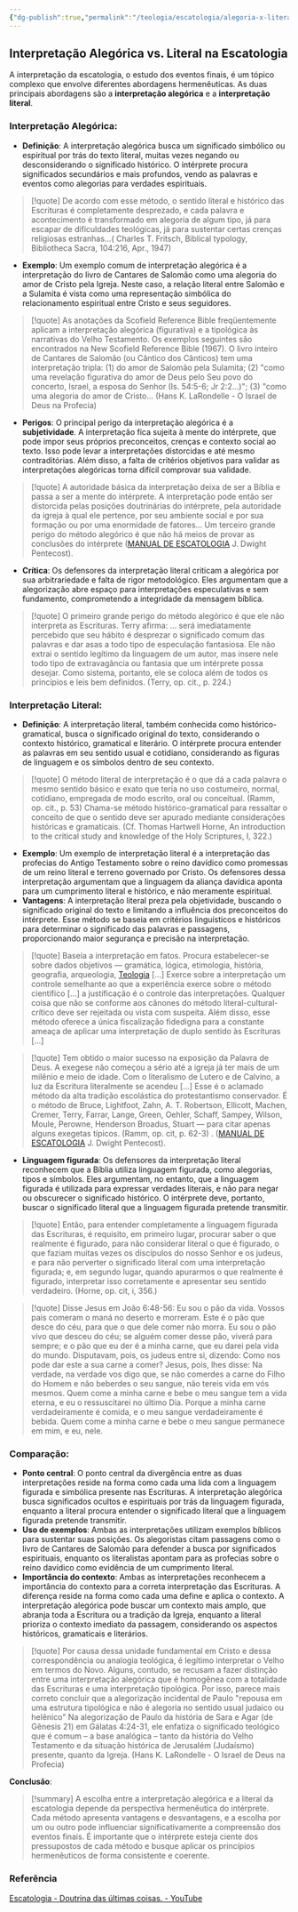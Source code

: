 ```yaml
---
{"dg-publish":true,"permalink":"/teologia/escatologia/alegoria-x-literal/","title":"Alegoria x literal","metatags":{"description":"A interpretação alegórica busca um significado simbólico ou espiritual por trás do texto literal"},"tags":["Escatologia","Hermeneutica"],"updated":"2025-01-19T19:10:30.417-03:00"}
---
```



## Interpretação Alegórica vs. Literal na Escatologia

A interpretação da escatologia, o estudo dos eventos finais, é um tópico complexo que envolve diferentes abordagens hermenêuticas. As duas principais abordagens são a **interpretação alegórica** e a **interpretação literal**.

### **Interpretação Alegórica**:

- **Definição**: A interpretação alegórica busca um significado simbólico ou espiritual por trás do texto literal, muitas vezes negando ou desconsiderando o significado histórico. O intérprete procura significados secundários e mais profundos, vendo as palavras e eventos como alegorias para verdades espirituais.

> [!quote] De acordo com esse método, o sentido literal e histórico das Escrituras é completamente desprezado, e cada palavra e acontecimento é transformado em alegoria de algum tipo, já para escapar de dificuldades teológicas, já para sustentar certas crenças religiosas estranhas...( Charles T. Fritsch, Biblical typology, Bibliotheca Sacra, 104:216, Apr., 1947)

- **Exemplo**: Um exemplo comum de interpretação alegórica é a interpretação do livro de Cantares de Salomão como uma alegoria do amor de Cristo pela Igreja. Neste caso, a relação literal entre Salomão e a Sulamita é vista como uma representação simbólica do relacionamento espiritual entre Cristo e seus seguidores.

>[!quote] As anotações da Scofield Reference Bible freqüentemente aplicam a interpretação alegórica (figurativa) e a tipológica às narrativas do Velho Testamento. Os exemplos seguintes são encontrados na New Scofield Reference Bible (1967). O livro inteiro de Cantares de Salomão (ou Cântico dos Cânticos) tem uma interpretação tripla: (1) do amor de Salomão pela Sulamita; (2) "como uma revelação figurativa do amor de Deus pelo Seu povo do concerto, Israel, a esposa do Senhor (Is. 54:5-6; Jr 2:2...)"; (3) "como uma alegoria do amor de Cristo... (Hans K. LaRondelle - O Israel de Deus na Profecia)

- **Perigos**: O principal perigo da interpretação alegórica é a **subjetividade**. A interpretação fica sujeita à mente do intérprete, que pode impor seus próprios preconceitos, crenças e contexto social ao texto. Isso pode levar a interpretações distorcidas e até mesmo contraditórias. Além disso, a falta de critérios objetivos para validar as interpretações alegóricas torna difícil comprovar sua validade.

>[!quote] A autoridade básica da interpretação deixa de ser a Bíblia e passa a ser a mente do intérprete. A interpretação pode então ser distorcida pelas posições doutrinárias do intérprete, pela autoridade da igreja à qual ele pertence, por seu ambiente social e por sua formação ou por uma enormidade de fatores... Um terceiro grande perigo do método alegórico é que não há meios de provar as conclusões do intérprete ([MANUAL DE ESCATOLOGIA](MANUAL%20DE%20ESCATOLOGIA.md) J. Dwight Pentecost).

- **Crítica**: Os defensores da interpretação literal criticam a alegórica por sua arbitrariedade e falta de rigor metodológico. Eles argumentam que a alegorização abre espaço para interpretações especulativas e sem fundamento, comprometendo a integridade da mensagem bíblica.

>[!quote] O primeiro grande perigo do método alegórico é que ele não interpreta as Escrituras. Terry afirma: ... será imediatamente percebido que seu hábito é desprezar o significado comum das palavras e dar asas a todo tipo de especulação fantasiosa. Ele não extrai o sentido legítimo da linguagem de um autor, mas insere nele todo tipo de extravagância ou fantasia que um intérprete possa desejar. Como sistema, portanto, ele se coloca além de todos os princípios e leis bem definidos. (Terry, op. cit., p. 224.)

### **Interpretação Literal**:

- **Definição**: A interpretação literal, também conhecida como histórico-gramatical, busca o significado original do texto, considerando o contexto histórico, gramatical e literário. O intérprete procura entender as palavras em seu sentido usual e cotidiano, considerando as figuras de linguagem e os símbolos dentro de seu contexto.

>[!quote] O método literal de interpretação é o que dá a cada palavra o mesmo sentido básico e exato que teria no uso costumeiro, normal, cotidiano, empregada de modo escrito, oral ou conceitual. (Ramm, op. cit., p. 53) Chama-se método histórico-gramatical para ressaltar o conceito de que o sentido deve ser apurado mediante considerações históricas e gramaticais. (Cf. Thomas Hartwell Horne, An introduction to the critical study and knowledge of the Holy Scriptures, I, 322.)

- **Exemplo**: Um exemplo de interpretação literal é a interpretação das profecias do Antigo Testamento sobre o reino davídico como promessas de um reino literal e terreno governado por Cristo. Os defensores dessa interpretação argumentam que a linguagem da aliança davídica aponta para um cumprimento literal e histórico, e não meramente espiritual.
- **Vantagens**: A interpretação literal preza pela objetividade, buscando o significado original do texto e limitando a influência dos preconceitos do intérprete. Esse método se baseia em critérios linguísticos e históricos para determinar o significado das palavras e passagens, proporcionando maior segurança e precisão na interpretação.

>[!quote] Baseia a interpretação em fatos. Procura estabelecer-se sobre dados objetivos — gramática, lógica, etimologia, história, geografia, arqueologia, [Teologia](Teologia.md) [...] Exerce sobre a interpretação um controle semelhante ao que a experiência exerce sobre o método científico [...] a justificação é o controle das interpretações. Qualquer coisa que não se conforme aos cânones do método literal-cultural-crítico deve ser rejeitada ou vista com suspeita. Além disso, esse método oferece a única fiscalização fidedigna para a constante ameaça de aplicar uma interpretação de duplo sentido às Escrituras [...] 

>[!quote] Tem obtido o maior sucesso na exposição da Palavra de Deus. A exegese não começou a sério até a igreja já ter mais de um milênio e meio de idade. Com o literalismo de Lutero e de Calvino, a luz da Escritura literalmente se acendeu [...] Esse é o aclamado método da alta tradição escolástica do protestantismo conservador. É o método de Bruce, Lightfoot, Zahn, A. T. Robertson, Ellicott, Machen, Cremer, Terry, Farrar, Lange, Green, Oehler, Schaff, Sampey, Wilson, Moule, Perowne, Henderson Broadus, Stuart — para citar apenas alguns exegetas típicos. (Ramm, op. cit, p. 62-3) . ([MANUAL DE ESCATOLOGIA](MANUAL%20DE%20ESCATOLOGIA.md) J. Dwight Pentecost).

- **Linguagem figurada**: Os defensores da interpretação literal reconhecem que a Bíblia utiliza linguagem figurada, como alegorias, tipos e símbolos. Eles argumentam, no entanto, que a linguagem figurada é utilizada para expressar verdades literais, e não para negar ou obscurecer o significado histórico. O intérprete deve, portanto, buscar o significado literal que a linguagem figurada pretende transmitir.

>[!quote] Então, para entender completamente a linguagem figurada das Escrituras, é requisito, em primeiro lugar, procurar saber o que realmente é figurado, para não considerar literal o que é figurado, o que faziam muitas vezes os discípulos do nosso Senhor e os judeus, e para não perverter o significado literal com uma interpretação figurada; e, em segundo lugar, quando apurarmos o que realmente é figurado, interpretar isso corretamente e apresentar seu sentido verdadeiro. (Horne, op. cit, i, 356.)

>[!quote] Disse Jesus em João 6:48-56:
>Eu sou o pão da vida. 
>  Vossos pais comeram o maná no deserto e morreram. 
> Este é o pão que desce do céu, para que o que dele comer não morra. 
> Eu sou o pão vivo que desceu do céu; se alguém comer desse pão, viverá para sempre; e o pão que eu der é a minha carne, que eu darei pela vida do mundo. 
> Disputavam, pois, os judeus entre si, dizendo: Como nos pode dar este a sua carne a comer? 
> Jesus, pois, lhes disse: Na verdade, na verdade vos digo que, se não comerdes a carne do Filho do Homem e não beberdes o seu sangue, não tereis vida em vós mesmos. 
> Quem come a minha carne e bebe o meu sangue tem a vida eterna, e eu o ressuscitarei no último Dia. 
> Porque a minha carne verdadeiramente é comida, e o meu sangue verdadeiramente é bebida. 
> Quem come a minha carne e bebe o meu sangue permanece em mim, e eu, nele.

### **Comparação**:

- **Ponto central**: O ponto central da divergência entre as duas interpretações reside na forma como cada uma lida com a linguagem figurada e simbólica presente nas Escrituras. A interpretação alegórica busca significados ocultos e espirituais por trás da linguagem figurada, enquanto a literal procura entender o significado literal que a linguagem figurada pretende transmitir.
- **Uso de exemplos**: Ambas as interpretações utilizam exemplos bíblicos para sustentar suas posições. Os alegoristas citam passagens como o livro de Cantares de Salomão para defender a busca por significados espirituais, enquanto os literalistas apontam para as profecias sobre o reino davídico como evidência de um cumprimento literal.
- **Importância do contexto**: Ambas as interpretações reconhecem a importância do contexto para a correta interpretação das Escrituras. A diferença reside na forma como cada uma define e aplica o contexto. A interpretação alegórica pode buscar um contexto mais amplo, que abranja toda a Escritura ou a tradição da Igreja, enquanto a literal prioriza o contexto imediato da passagem, considerando os aspectos históricos, gramaticais e literários.

>[!quote] Por causa dessa unidade fundamental em Cristo e dessa correspondência ou analogia teológica, é legítimo interpretar o Velho em termos do Novo. Alguns, contudo, se recusam a fazer distinção entre uma interpretação alegórica que é homogênea com a totalidade das Escrituras e uma interpretação tipológica. Por isso, parece mais correto concluir que a alegorização incidental de Paulo "repousa em uma estrutura tipológica e não é alegoria no sentido usual judaico ou helênico" Na alegorização de Paulo da história de Sara e Agar (de Gênesis 21) em Gálatas 4:24-31, ele enfatiza o significado teológico que é comum – a base analógica – tanto da história do Velho Testamento e da situação histórica de Jerusalém (Judaísmo) presente, quanto da Igreja. (Hans K. LaRondelle - O Israel de Deus na Profecia)

**Conclusão**:

>[!summary] A escolha entre a interpretação alegórica e a literal da escatologia depende da perspectiva hermenêutica do intérprete. Cada método apresenta vantagens e desvantagens, e a escolha por um ou outro pode influenciar significativamente a compreensão dos eventos finais. É importante que o intérprete esteja ciente dos pressupostos de cada método e busque aplicar os princípios hermenêuticos de forma consistente e coerente.

### Referência

[Escatologia - Doutrina das últimas coisas. - YouTube](https://www.youtube.com/watch?v=GxwAyM4aYjA&list=PLfGUiQzB80ECHwxFP1dydYhrJ7_iiVXuK)
